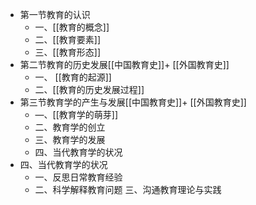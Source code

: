 - 第一节教育的认识
	- 一、[[教育的概念]]
	- 二、[[教育要素]]
	- 三、[[教育形态]]
- 第二节教育的历史发展[[中国教育史]]+ [[外国教育史]]
	- 一、 [[教育的起源]]
	- 二、[[教育的历史发展过程]]
- 第三节教育学的产生与发展[[中国教育史]]+ [[外国教育史]]
	- —、[[教育学的萌芽]]
	- 二、教育学的创立
	- 三、教育学的发展
	- 四、当代教育学的状况
- 四、当代教育学的状况
	- 一、反思日常教育经验
	- 二、科学解释教育问题
	  三、沟通教育理论与实践